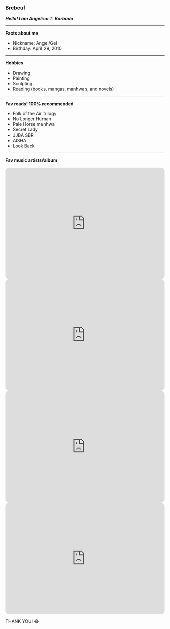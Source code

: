 ### Brebeuf
***Hello! I am Angelica T. Barbado***

---

**Facts about me**
- Nickname: Angel/Gel
- Birthday: April 29, 2010
---
  **Hobbies**
- Drawing
- Painting
- Sculpting
- Reading (books, mangas, manhwas, and novels)
---
  **Fav reads! 100% recommended**
- Folk of the Air trilogy
- No Longer Human
- Pale Horse manhwa
- Secret Lady
- JJBA SBR
- AISHA
- Look Back
---

  **Fav music artists/album**
<iframe style="border-radius:12px" src="https://open.spotify.com/embed/album/7jXmmQ1gNTXHyTF7uvH4Tn?utm_source=generator" width="100%" height="352" frameBorder="0" allowfullscreen="" allow="autoplay; clipboard-write; encrypted-media; fullscreen; picture-in-picture" loading="lazy"></iframe>
<iframe style="border-radius:12px" src="https://open.spotify.com/embed/album/4Coa8Eb9SzjrkwWEom963Q?utm_source=generator&theme=0" width="100%" height="352" frameBorder="0" allowfullscreen="" allow="autoplay; clipboard-write; encrypted-media; fullscreen; picture-in-picture" loading="lazy"></iframe>
<iframe style="border-radius:12px" src="https://open.spotify.com/embed/album/2Zi7uv234eNZJfLPGUIkSD?utm_source=generator" width="100%" height="352" frameBorder="0" allowfullscreen="" allow="autoplay; clipboard-write; encrypted-media; fullscreen; picture-in-picture" loading="lazy"></iframe>
<iframe style="border-radius:12px" src="https://open.spotify.com/embed/album/5IEoiwkThhRmSMBANhpxl2?utm_source=generator" width="100%" height="352" frameBorder="0" allowfullscreen="" allow="autoplay; clipboard-write; encrypted-media; fullscreen; picture-in-picture" loading="lazy"></iframe>

THANK YOU! :joy:
